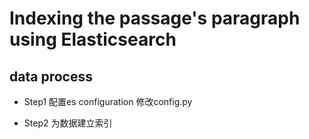 # Indexing the passage's paragraph using Elasticsearch

##  data process
- Step1 配置es configuration
修改config.py

- Step2 为数据建立索引
